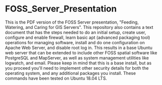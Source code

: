 # FOSS_Server_Presentation
This is the PDF version of the FOSS Server presentation, "Feeding, Watering, and Caring for GIS Servers". This repository also contains a text document that has the steps needed to do an initial setup, create user, configure and enable firewall, learn basic apt (advanced packaging tool) operations for managing software, install and do one configuration on Apache Web Server, and disable root log in.  This results in a base Ubuntu web server that can be extended to include other FOSS spatial software like PostgreSQL and MapServer, as well as system management utilities like logwatch, and email. Please keep in mind that this is a base install, but as you proceed you'll need to implement other security details for both the operating system, and any additional packages you install. These commands have been tested on Ubuntu 18.04 LTS.  
